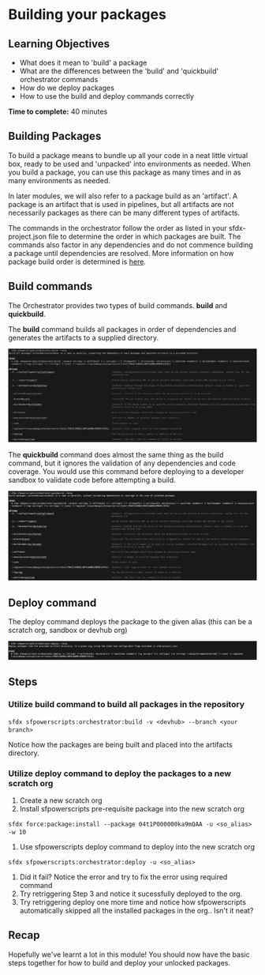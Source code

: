 # Building your packages

## **Learning Objectives**

* What does it mean to 'build' a package
* What are the differences between the 'build' and 'quickbuild' orchestrator commands
* How do we deploy packages
* How to use the build and deploy commands correctly

**Time to complete:** 40 minutes

## Building Packages

To build a package means to bundle up all your code in a neat little virtual box, ready to be used and 'unpacked' into environments as needed. When you build a package, you can use this package as many times and in as many environments as needed.

In later modules, we will also refer to a package build as an 'artifact'. A package is an artifact that is used in pipelines, but all artifacts are not necessarily packages as there can be many different types of artifacts.

The commands in the orchestrator follow the order as listed in your sfdx-project.json file to determine the order in which packages are built. The commands also factor in any dependencies and do not commence building a package until dependencies are resolved. More information on how package build order is determined is [here](https://dxatscale.gitbook.io/sfpowerscripts/commands/build-and-quickbuild).

## Build commands

The Orchestrator provides two types of build commands. **build** and **quickbuild**.

The **build** command builds all packages in order of dependencies and generates the artifacts to a supplied directory.

![](<../../.gitbook/assets/Screen Shot 2021-08-30 at 10.20.02 am.png>)

The **quickbuild** command does almost the same thing as the build command, but it ignores the validation of any dependencies and code coverage. You would use this command before deploying to a developer sandbox to validate code before attempting a build.

![](<../../.gitbook/assets/Screen Shot 2021-08-30 at 10.14.50 am.png>)

## Deploy command

The deploy command deploys the package to the given alias (this can be a scratch org, sandbox or devhub org)

![](<../../.gitbook/assets/Screen Shot 2021-08-30 at 10.16.27 am.png>)

## Steps

### Utilize build command to build all packages in the repository

```
sfdx sfpowerscripts:orchestrator:build -v <devhub> --branch <your branch>
```

Notice how the packages are being built and placed into the artifacts directory.

### Utilize deploy command to deploy the packages to a new scratch org

1. Create a new scratch org
2. Install sfpowerscripts pre-requisite package into the new scratch org

```
sfdx force:package:install --package 04t1P000000ka9mQAA -u <so_alias> -w 10
```

1. Use sfpowerscripts deploy command to deploy into the new scratch org

```
sfdx sfpowerscripts:orchestrator:deploy -u <so_alias>
```

1. Did it fail? Notice the error and try to fix the error using required command
2. Try retriggering Step 3 and notice it sucessfully deployed to the org.
3. Try retriggering deploy one more time and notice how sfpowerscripts automatically skipped all the installed packages in the org.. Isn't it neat?

## Recap

Hopefully we've learnt a lot in this module! You should now have the basic steps together for how to build and deploy your unlocked packages.
